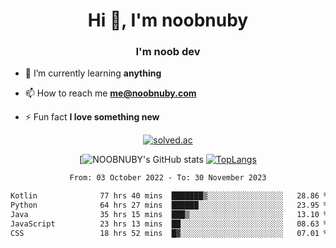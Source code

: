 <h1 align="center">Hi 👋, I'm noobnuby</h1>
<h3 align="center">I'm noob dev</h3>

- 🌱 I’m currently learning **anything**

- 📫 How to reach me **me@noobnuby.com**

- ⚡ Fun fact **I love something new**

<div align="center">
  
[![solved.ac](https://solvedac-cards-starcea.paring.moe/profile/noobnuby)](https://solved.ac/profile/noobnuby)

<div>
<div align="center">

[![NOOBNUBY's GitHub stats](https://github-readme-stats.vercel.app/api?username=NOOBNUBY&show_icons=true&theme=dark)
[![TopLangs](https://github-readme-stats.vercel.app/api/top-langs/?username=NOOBNUBY&layout=compact&theme=dark)](https://github.com/anuraghazra/github-readme-stats)

</div>

<!--START_SECTION:waka-->

```txt
From: 03 October 2022 - To: 30 November 2023

Kotlin              77 hrs 40 mins  ███████▒░░░░░░░░░░░░░░░░░   28.86 %
Python              64 hrs 27 mins  ██████░░░░░░░░░░░░░░░░░░░   23.95 %
Java                35 hrs 15 mins  ███▒░░░░░░░░░░░░░░░░░░░░░   13.10 %
JavaScript          23 hrs 13 mins  ██░░░░░░░░░░░░░░░░░░░░░░░   08.63 %
CSS                 18 hrs 52 mins  █▓░░░░░░░░░░░░░░░░░░░░░░░   07.01 %
```

<!--END_SECTION:waka-->

